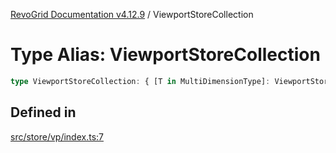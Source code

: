 [RevoGrid Documentation v4.12.9](README.md) / ViewportStoreCollection

# Type Alias: ViewportStoreCollection

```ts
type ViewportStoreCollection: { [T in MultiDimensionType]: ViewportStore };
```

## Defined in

[src/store/vp/index.ts:7](https://github.com/revolist/revogrid/blob/5b626b1ece93ea60f82047d059b8a2635455feb4/src/store/vp/index.ts#L7)
